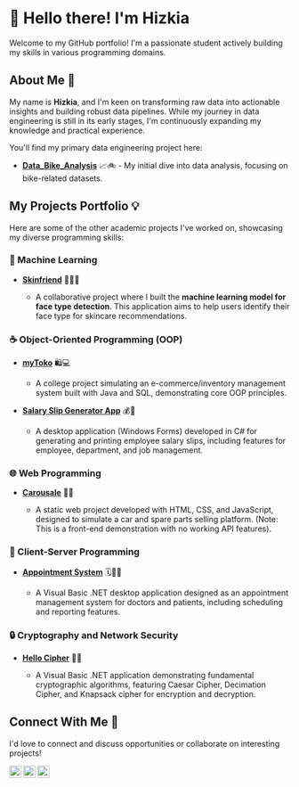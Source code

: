 # 👋 Hello there! I'm Hizkia

Welcome to my GitHub portfolio! I'm a passionate student actively building my skills in various programming domains.

## About Me 🚀

My name is **Hizkia**, and I'm keen on transforming raw data into actionable insights and building robust data pipelines. While my journey in data engineering is still in its early stages, I'm continuously expanding my knowledge and practical experience.

You'll find my primary data engineering project here:

* [**Data_Bike_Analysis**](https://github.com/hxzkia/Data_Bike_Analysis) 📈🚲 - My initial dive into data analysis, focusing on bike-related datasets.

## My Projects Portfolio 💡

Here are some of the other academic projects I've worked on, showcasing my diverse programming skills:

### 🤖 Machine Learning

* [**Skinfriend**](https://github.com/firza16/Capstone-Project-Skinfriend) 🧑‍🔬✨

  * A collaborative project where I built the **machine learning model for face type detection**. This application aims to help users identify their face type for skincare recommendations.

### ☕ Object-Oriented Programming (OOP)

* [**myToko**](https://github.com/hxzkia/Object-Oriented-Programming/tree/main) 🛍️💻

  * A college project simulating an e-commerce/inventory management system built with Java and SQL, demonstrating core OOP principles.

* [**Salary Slip Generator App**](https://github.com/hxzkia/Visual-Programming/tree/main) 💰📄

  * A desktop application (Windows Forms) developed in C# for generating and printing employee salary slips, including features for employee, department, and job management.

### 🌐 Web Programming

* [**Carousale**](https://github.com/hxzkia/Web-Programming/tree/main) 🚗🌐

  * A static web project developed with HTML, CSS, and JavaScript, designed to simulate a car and spare parts selling platform. (Note: This is a front-end demonstration with no working API features).

### 🤝 Client-Server Programming

* [**Appointment System**](https://github.com/hxzkia/Client-Server-Programming/tree/main) 🗓️👨‍⚕️

  * A Visual Basic .NET desktop application designed as an appointment management system for doctors and patients, including scheduling and reporting features.

### 🔒 Cryptography and Network Security

* [**Hello Cipher**](https://github.com/hxzkia/Cryptography-and-Network-Security/tree/main) 🔑🔐

  * A Visual Basic .NET application demonstrating fundamental cryptographic algorithms, featuring Caesar Cipher, Decimation Cipher, and Knapsack cipher for encryption and decryption.

## Connect With Me 🔗

I'd love to connect and discuss opportunities or collaborate on interesting projects!

[<img align="left" alt="Hizkia | LinkedIn" width="22px" src="https://cdn.jsdelivr.net/npm/simple-icons@v3/icons/linkedin.svg" />][linkedin]
[<img align="left" alt="Hizkia | Instagram" width="22px" src="https://cdn.jsdelivr.net/npm/simple-icons@v3/icons/instagram.svg" />][instagram]
[<img align="left" alt="Hizkia | Whatsapp" width="22px" src="https://cdn.jsdelivr.net/npm/simple-icons@v3/icons/whatsapp.svg" />][whatsapp]

[instagram]: https://www.instagram.com/hxzkia/
[linkedin]: https://www.linkedin.com/in/hizkia-lie
[whatsapp]: https://wa.me/082264882822
